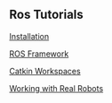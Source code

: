 ## Ros Tutorials

[Installation](install.md)

[ROS Framework](framework.md)

[Catkin Workspaces](catkin.md)

[Working with Real Robots](robot.md)
